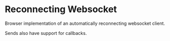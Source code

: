 # Reconnecting Websocket

Browser implementation of an automatically reconnecting websocket client.

Sends also have support for callbacks.
